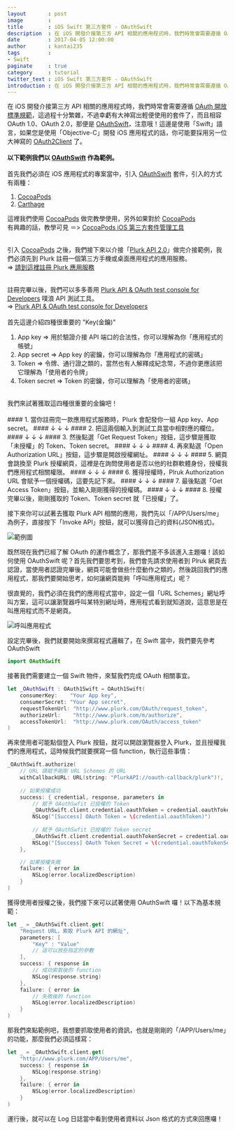 ```yaml
---
layout       : post
image        : 
title        : iOS Swift 第三方套件 - OAuthSwift
description  : 在 iOS 開發介接第三方 API 相關的應用程式時，我們時常會需要遵循 OAuth 開放標準規範 ...
date         : 2017-04-05 12:00:00
author       : kantai235
tags         :
- Swift
paginate     : true
category     : tutorial
twitter_text : iOS Swift 第三方套件 - OAuthSwift
introduction : 在 iOS 開發介接第三方 API 相關的應用程式時，我們時常會需要遵循 OAuth 開放標準規範 ...
---
```


在 iOS 開發介接第三方 API 相關的應用程式時，我們時常會需要遵循 [OAuth 開放標準規範](https://zh.wikipedia.org/wiki/OAuth)，這過程十分繁雜，不過幸虧有大神寫出輕便使用的套件了，而且相容 OAuth 1.0、OAuth 2.0，那便是 [OAuthSwift](https://github.com/OAuthSwift/OAuthSwift)，注意哦！這邊是使用「Swift」語言，如果您是使用「Objective-C」開發 iOS 應用程式的話，你可能要採用另一位大神寫的 [OAuth2Client](https://github.com/nxtbgthng/OAuth2Client) 了。
<br /><br />
**以下範例我們以 [OAuthSwift](https://github.com/OAuthSwift/OAuthSwift) 作為範例。**
<br /><br />
首先我們必須在 iOS 應用程式的專案當中，引入 [OAuthSwift](https://github.com/OAuthSwift/OAuthSwift) 套件，引入的方式有兩種：

1. [CocoaPods](https://cocoapods.org/)
2. [Carthage](https://github.com/Carthage/Carthage)

這裡我們使用 [CocoaPods](https://cocoapods.org/) 做完教學使用，另外如果對於 [CocoaPods](https://cocoapods.org/)<br />
有興趣的話，教學可見 ＝> [CocoaPods iOS 第三方套件管理工具](https://kantai235.github.io/2017/04/08/CocoaPodsBasic/)<br />
<br />

引入 [CocoaPods](https://cocoapods.org/) 之後，我們接下來以介接「[Plurk API 2.0](https://www.plurk.com/API)」做完介接範例，我們必須先到 Plurk 註冊一個第三方手機或桌面應用程式的應用服務。<br />
=> [請到這裡註冊 Plurk 應用服務](https://www.plurk.com/PlurkApp/register)<br />
<br />

註冊完畢以後，我們可以多多善用 [Plurk API & OAuth test console for Developers](https://www.plurk.com/OAuth/test#/APP/Users/me) 噗浪 API 測試工具。<br />
=> [Plurk API & OAuth test console for Developers](https://www.plurk.com/OAuth/test#/APP/Users/me)
<br />
<br />
首先這邊介紹四種很重要的 "Key(金鑰)"<br />

1. App key => 用於驗證介接 API 端口的合法性，你可以理解為你「應用程式的帳號」
2. App secret => App key 的密鑰，你可以理解為你「應用程式的密碼」
3. Token => 令牌、通行證之類的，當然也有人解釋成紀念幣，不過你更應該把它理解為「使用者的令牌」
4. Token secret => Token 的密鑰，你可以理解為「使用者的密碼」

<br />
我們來試著獲取這四種很重要的金鑰吧！<br />
<br />
#### 1. 當你註冊完一款應用程式服務時，Plurk 會配發你一組 App key、App secret。
####     ↓  ↓  ↓
#### 2. 把這兩個輸入到測試工具當中相對應的欄位。
####     ↓  ↓  ↓
#### 3. 然後點選「Get Request Token」按鈕，這步驟是獲取「未授權」的 Token、Token secret。
####     ↓  ↓  ↓
#### 4. 再來點選「Open Authorization URL」按鈕，這步驟是開啟授權網址。
####     ↓  ↓  ↓
#### 5. 網頁會跳換至 Plurk 授權網頁，這裡是在詢問使用者是否以他的社群軟體身份，授權我們應用程式相關權限。
####     ↓  ↓  ↓
#### 6. 獲得授權時，Plruk Authorization URL 會賦予一個授權碼，這要先記下來。
####     ↓  ↓  ↓
#### 7. 最後點選「Get Access Token」按鈕，並輸入剛剛獲得的授權碼。
####     ↓  ↓  ↓
#### 8. 授權完畢以後，剛剛獲取的 Token、Token secret 就「已授權」了。
<br />

接下來你可以試著去獲取 Plurk API 相關的應用，我們先以「/APP/Users/me」為例子，直接按下「Invoke API」按鈕，就可以獲得自己的資料(JSON格式)。

![範例圖](https://i.imgur.com/5R2bxgk.png)

既然現在我們已經了解 OAuth 的運作概念了，那我們差不多該進入主題囉！該如何使用 OAuthSwift 呢？首先我們要思考到，我們會先請求使用者到 Plruk 網頁去認證，當使用者認證完畢後，網頁可能會做些什麼動作之類的，然後跳回我們的應用程式，那我們要開始思考，如何讓網頁能夠「呼叫應用程式」呢？
<br />

很直覺的，我們必須在我們的應用程式當中，設定一個「URL Schemes」網址呼叫方案，這可以讓瀏覽器呼叫某特別網址時，應用程式看到就知道說，這意思是在叫應用程式而不是網頁。

![呼叫應用程式](https://github.com/OAuthSwift/OAuthSwift/raw/master/Assets/URLSchemes.png)

設定完畢後，我們就要開始來撰寫程式邏輯了，在 Swift 當中，我們要先參考 OAuthSwift

```swift
import OAuthSwift
````

接著我們需要建立一個 Swift 物件，來幫我們完成 OAuth 相關事宜。

```swift
let _OAuthSwift : OAuth1Swift = OAuth1Swift(
    consumerKey:    "Your App key",
    consumerSecret: "Your App secret",
    requestTokenUrl: "http://www.plurk.com/OAuth/request_token",
    authorizeUrl:    "http://www.plurk.com/m/authorize",
    accessTokenUrl:  "http://www.plurk.com/OAuth/access_token"
)
```

再來使用者可能點個登入 Plurk 按鈕，就可以開啟瀏覽器登入 Plurk，並且授權我們的應用程式，這時候我們就要撰寫一個 function，執行這些事情：

```swift
_OAuthSwift.authorize(
    // URL 請賦予剛剛 URL Schemes 的 URL
    withCallbackURL: URL(string: "PlurkAPI://oauth-callback/plurk")!,
    
    // 如果授權成功
    success: { credential, response, parameters in
        // 賦予 OAuthSwfit 已授權的 Token
        _OAuthSwift.client.credential.oauthToken = credential.oauthToken
        NSLog("[Success] OAuth Token = \(credential.oauthToken)")
        
        // 賦予 OAuthSwfit 已授權的 Token secret
        _OAuthSwift.client.credential.oauthTokenSecret = credential.oauthTokenSecret
        NSLog("[Success] OAuth Token Secret = \(credential.oauthTokenSecret)")
    },

    // 如果授權失敗
    failure: { error in
        NSLog(error.localizedDescription)
    }
)
```

獲得使用者授權之後，我們接下來可以試著使用 OAuthSwift 囉！以下為基本規範：

```swift
let _ = _OAuthSwift.client.get(
    "Request URL，索取 Plurk API 的網址",
    parameters: [
        "Key" : "Value"
        // 這可以放些指定的參數
    ],
    success: { response in
        // 成功索取後的 function
        NSLog(response.string)
    },
    failure: { error in
        // 失敗後的 function
        NSLog(error.localizedDescription)
    }
)
```

那我們來點範例吧，我想要抓取使用者的資訊，也就是剛剛的「/APP/Users/me」的功能，那麼我們必須這樣寫：

```swift
let _ = _OAuthSwift.client.get(
    "http://www.plurk.com/APP/Users/me",
    success: { response in
        NSLog(response.string)
    },
    failure: { error in
        NSLog(error.localizedDescription)
    }
)
```

運行後，就可以在 Log 日誌當中看到使用者資料以 Json 格式的方式來回應囉！
